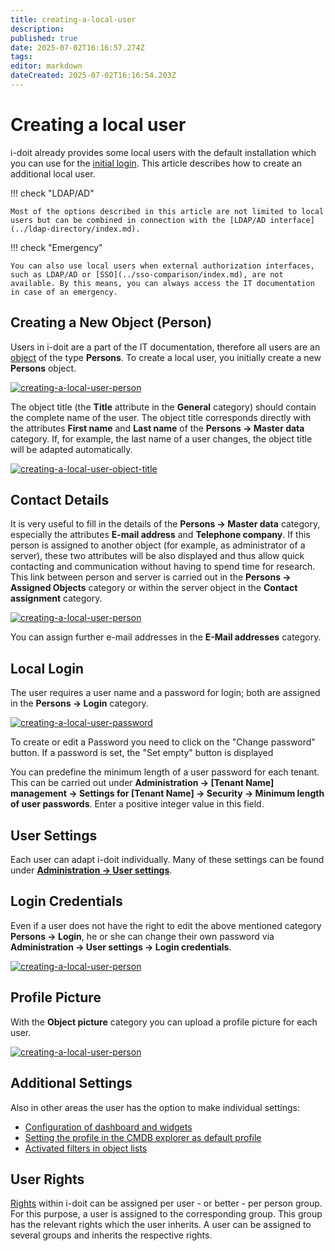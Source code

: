 ```yaml
---
title: creating-a-local-user
description: 
published: true
date: 2025-07-02T16:16:57.274Z
tags: 
editor: markdown
dateCreated: 2025-07-02T16:16:54.203Z
---
```


# Creating a local user

i-doit already provides some local users with the default installation which you can use for the [initial login](../../basics/initial-login.md). This article describes how to create an additional local user.

!!! check "LDAP/AD"

    Most of the options described in this article are not limited to local users but can be combined in connection with the [LDAP/AD interface](../ldap-directory/index.md).

!!! check "Emergency"

    You can also use local users when external authorization interfaces, such as LDAP/AD or [SSO](../sso-comparison/index.md), are not available. By this means, you can always access the IT documentation in case of an emergency.

## Creating a New Object (Person)

Users in i-doit are a part of the IT documentation, therefore all users are an [object](../../basics/structure-of-the-it-documentation.md) of the type **Persons**. To create a local user, you initially create a new **Persons** object.

[![creating-a-local-user-person](../../assets/images/en/user-authentication-and-management/builtin-authentication/creating-a-local-user/1-calu.png)](../../assets/images/en/user-authentication-and-management/builtin-authentication/creating-a-local-user/1-calu.png)

The object title (the **Title** attribute in the **General** category) should contain the complete name of the user. The object title corresponds directly with the attributes **First name** and **Last name** of the **Persons → Master data** category. If, for example, the last name of a user changes, the object title will be adapted automatically.

[![creating-a-local-user-object-title](../../assets/images/en/user-authentication-and-management/builtin-authentication/creating-a-local-user/2-calu.png)](../../assets/images/en/user-authentication-and-management/builtin-authentication/creating-a-local-user/2-calu.png)

## Contact Details

It is very useful to fill in the details of the **Persons → Master data** category, especially the attributes **E-mail address** and **Telephone company**. If this person is assigned to another object (for example, as administrator of a server), these two attributes will be also displayed and thus allow quick contacting and communication without having to spend time for research. This link between person and server is carried out in the **Persons → Assigned Objects** category or within the server object in the **Contact assignment** category.

[![creating-a-local-user-person](../../assets/images/en/user-authentication-and-management/builtin-authentication/creating-a-local-user/3-calu.png)](../../assets/images/en/user-authentication-and-management/builtin-authentication/creating-a-local-user/3-calu.png)

You can assign further e-mail addresses in the **E-Mail addresses** category.

## Local Login

The user requires a user name and a password for login; both are assigned in the **Persons → Login** category.

[![creating-a-local-user-password](../../assets/images/en/user-authentication-and-management/builtin-authentication/creating-a-local-user/4-calu.png)](../../assets/images/en/user-authentication-and-management/builtin-authentication/creating-a-local-user/4-calu.png)

To create or edit a Password you need to click on the "Change password" button. If a password is set, the "Set empty" button is displayed

You can predefine the minimum length of a user password for each tenant. This can be carried out under **Administration → [Tenant Name] management → Settings for [Tenant Name] → Security → Minimum length of user passwords**. Enter a positive integer value in this field.

## User Settings

Each user can adapt i-doit individually. Many of these settings can be found under [**Administration → User settings**](../../system-administration/administration/user-settings/index.md).

## Login Credentials

Even if a user does not have the right to edit the above mentioned category **Persons → Login**, he or she can change their own password via **Administration → User settings → Login credentials**.

[![creating-a-local-user-person](../../assets/images/en/user-authentication-and-management/builtin-authentication/creating-a-local-user/5-calu.png)](../../assets/images/en/user-authentication-and-management/builtin-authentication/creating-a-local-user/5-calu.png)

## Profile Picture

With the **Object picture** category you can upload a profile picture for each user.

[![creating-a-local-user-person](../../assets/images/en/user-authentication-and-management/builtin-authentication/creating-a-local-user/6-calu.png)](../../assets/images/en/user-authentication-and-management/builtin-authentication/creating-a-local-user/6-calu.png)

## Additional Settings

Also in other areas the user has the option to make individual settings:

*   [Configuration of dashboard and widgets](../../basics/dashboard-and-widgets.md)
*   [Setting the profile in the CMDB explorer as default profile](../../evaluation/cmdb-explorer/profiles-in-the-cmdb-explorer.md)
*   [Activated filters in object lists](../../basics/object-list/navigation-and-filtering.md)

## User Rights

[Rights](../../efficient-documentation/rights-management/index.md) within i-doit can be assigned per user - or better - per person group. For this purpose, a user is assigned to the corresponding group. This group has the relevant rights which the user inherits. A user can be assigned to several groups and inherits the respective rights.
